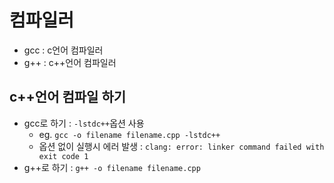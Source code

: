 # 컴파일러 

- gcc : c언어 컴파일러 
- g++ : c++언어 컴파일러 

## c++언어 컴파일 하기 

- gcc로 하기 : `-lstdc++`옵션 사용
    - eg. `gcc -o filename filename.cpp -lstdc++`
    - 옵션 없이 실행시 에러 발생 : `clang: error: linker command failed with exit code 1`
- g++로 하기 : `g++ -o filename filename.cpp`